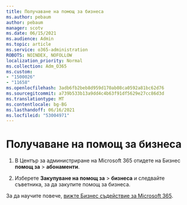 ```yaml
---
title: Получаване на помощ за бизнеса
ms.author: pebaum
author: pebaum
manager: scotv
ms.date: 06/15/2021
ms.audience: Admin
ms.topic: article
ms.service: o365-administration
ROBOTS: NOINDEX, NOFOLLOW
localization_priority: Normal
ms.collection: Adm_O365
ms.custom:
- "1500026"
- "11658"
ms.openlocfilehash: 3adb6fb2beb8d959d170ab08ca0592a81bc62d76
ms.sourcegitcommit: a739b533b13a9dd4c4b63f91df5629e27cc86d3d
ms.translationtype: MT
ms.contentlocale: bg-BG
ms.lasthandoff: 06/16/2021
ms.locfileid: "53004971"
---
```

# <a name="get-business-assist"></a>Получаване на помощ за бизнеса

1. В Център за администриране на Microsoft 365 отидете на Бизнес **помощ за**  >  **абонаменти**.

1. Изберете **Закупуване на помощ за**  >  **бизнеса** и следвайте съветника, за да закупите помощ за бизнеса.

За да научите повече, [вижте Бизнес съдействие за Microsoft 365](/microsoft-365/admin/misc/business-assist).